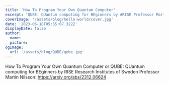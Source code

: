 ```yaml
---
title: 'How To Program Your Own Quantum Computer'
excerpt: 'QUBE: QUantum computing for BEginners by #RISE Professor Martin Nilsson: https://arxiv.org/abs/2312.06624'
coverImage: '/assets/blog/hello-world/cover.jpg'
date: '2023-06-18T05:35:07.322Z'
displayDate: false
author:
  name: 
  picture: 
ogImage:
  url: '/assets/blog/QUBE/qube.jpg'
---
```


How To Program Your Own Quantum Computer or QUBE: QUantum computing for BEginners by RISE Research Institutes of Sweden Professor Martin Nilsson: https://arxiv.org/abs/2312.06624